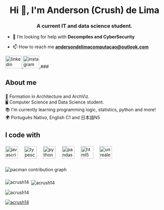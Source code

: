 ###

<h1 align="center">Hi 👋, I'm Anderson (Crush) de Lima</h1>
<h3 align="center">A current IT and data science student.</h3>



- 🤝 I’m looking for help with **Decompiles and CyberSecurity**

- 📫 How to reach me **andersondelimacomputacao@outlook.com**

<div align="left">
  <a href="https://www.linkedin.com/in/andersondelimacomputacao/" target="_blank">
    <img src="https://raw.githubusercontent.com/maurodesouza/profile-readme-generator/master/src/assets/icons/social/linkedin/default.svg" width="52" height="40" alt="linkedin logo"  />
  </a>
  <a href="https://www.instagram.com/andersoncrushdev/" target="_blank">
    <img src="https://raw.githubusercontent.com/maurodesouza/profile-readme-generator/master/src/assets/icons/social/instagram/default.svg" width="52" height="40" alt="instagram logo"  />
  </a>
###

<h2 align="left">About me</h2>

###

<p align="left">🏢 Formation in Architecture and ArchViz.<br>🖥️ Computer Science and Data Science student.<br>📚 I'm currently learning programming logic, statistics, python and more!<br>🌍 Português Nativo, English C1 and 日本語N5</p>

###

<h2 align="left">I code with</h2>

###

<div align="left">
  <img src="https://cdn.jsdelivr.net/gh/devicons/devicon/icons/javascript/javascript-original.svg" height="40" alt="javascript logo"  />
  <img width="12" />
  <img src="https://cdn.jsdelivr.net/gh/devicons/devicon/icons/typescript/typescript-original.svg" height="40" alt="typescript logo"  />
  <img width="12" />
  <img src="https://cdn.jsdelivr.net/gh/devicons/devicon/icons/python/python-original.svg" height="40" alt="python logo"  />
  <img width="12" />
  <img src="https://cdn.jsdelivr.net/gh/devicons/devicon/icons/pandas/pandas-original.svg" height="40" alt="pandas logo"  />
  <img width="12" />
  <img src="https://cdn.jsdelivr.net/gh/devicons/devicon/icons/html5/html5-original.svg" height="40" alt="html5 logo"  />
  <img width="12" />
  <img src="https://cdn.jsdelivr.net/gh/devicons/devicon/icons/unrealengine/unrealengine-original.svg" height="40" alt="unrealengine logo"  />
</div>

###

<picture>
  <source media="(prefers-color-scheme: dark)" srcset="https://raw.githubusercontent.com/ACrush14/ACrush14/output/pacman-contribution-graph-dark.svg">
  <source media="(prefers-color-scheme: light)" srcset="https://raw.githubusercontent.com/ACrush14/ACrush14/output/pacman-contribution-graph.svg">
  <img alt="pacman contribution graph" src="https://raw.githubusercontent.com/ACrush14/ACrush14/output/pacman-contribution-graph.svg">
</picture>

###


</div>



<p><img align="left" src="https://github-readme-stats.vercel.app/api/top-langs?username=acrush14&show_icons=true&locale=en&layout=compact" alt="acrush14" /></p>

<p>&nbsp;<img align="center" src="https://github-readme-stats.vercel.app/api?username=acrush14&show_icons=true&locale=en" alt="acrush14" /></p>

<p><img align="center" src="https://github-readme-streak-stats.herokuapp.com/?user=acrush14&" alt="acrush14" /></p>

<p align="left"> <a href="https://github.com/ryo-ma/github-profile-trophy"><img src="https://github-profile-trophy.vercel.app/?username=acrush14" alt="acrush14" /></a> </p>
